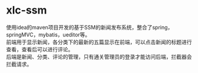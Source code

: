 # xlc-ssm
使用idea的maven项目开发的基于SSM的新闻发布系统，整合了spring，springMVC，mybatis，ueditor等。</br>
前端用于显示新闻，各分类下的最新的五篇显示在前端，可以点击新闻的标题进行查看，查看后可以进行评论。</br>
后端是新闻、分类、评论的管理，只有通关管理员的登录才能访问后端，拦截器会拦截请求。
